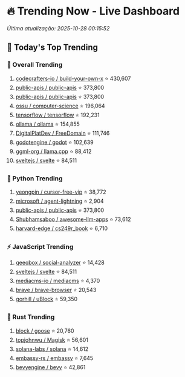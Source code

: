 # 🔥 Trending Now - Live Dashboard

*Última atualização: 2025-10-28 00:15:52*

## 📅 Today's Top Trending

### 🌟 Overall Trending
1. [codecrafters-io / build-your-own-x](https://github.com/codecrafters-io/build-your-own-x) ⭐ 430,607
2. [public-apis / public-apis](https://github.com/public-apis/public-apis) ⭐ 373,800
3. [public-apis / public-apis](https://github.com/public-apis/public-apis) ⭐ 373,800
4. [ossu / computer-science](https://github.com/ossu/computer-science) ⭐ 196,064
5. [tensorflow / tensorflow](https://github.com/tensorflow/tensorflow) ⭐ 192,231
6. [ollama / ollama](https://github.com/ollama/ollama) ⭐ 154,855
7. [DigitalPlatDev / FreeDomain](https://github.com/DigitalPlatDev/FreeDomain) ⭐ 111,746
8. [godotengine / godot](https://github.com/godotengine/godot) ⭐ 102,639
9. [ggml-org / llama.cpp](https://github.com/ggml-org/llama.cpp) ⭐ 88,412
10. [sveltejs / svelte](https://github.com/sveltejs/svelte) ⭐ 84,511

### 🐍 Python Trending
1. [yeongpin / cursor-free-vip](https://github.com/yeongpin/cursor-free-vip) ⭐ 38,772
2. [microsoft / agent-lightning](https://github.com/microsoft/agent-lightning) ⭐ 2,904
3. [public-apis / public-apis](https://github.com/public-apis/public-apis) ⭐ 373,800
4. [Shubhamsaboo / awesome-llm-apps](https://github.com/Shubhamsaboo/awesome-llm-apps) ⭐ 73,612
5. [harvard-edge / cs249r_book](https://github.com/harvard-edge/cs249r_book) ⭐ 6,710

### ⚡ JavaScript Trending
1. [qeeqbox / social-analyzer](https://github.com/qeeqbox/social-analyzer) ⭐ 14,428
2. [sveltejs / svelte](https://github.com/sveltejs/svelte) ⭐ 84,511
3. [mediacms-io / mediacms](https://github.com/mediacms-io/mediacms) ⭐ 4,370
4. [brave / brave-browser](https://github.com/brave/brave-browser) ⭐ 20,543
5. [gorhill / uBlock](https://github.com/gorhill/uBlock) ⭐ 59,350

### 🦀 Rust Trending
1. [block / goose](https://github.com/block/goose) ⭐ 20,760
2. [topjohnwu / Magisk](https://github.com/topjohnwu/Magisk) ⭐ 56,601
3. [solana-labs / solana](https://github.com/solana-labs/solana) ⭐ 14,612
4. [embassy-rs / embassy](https://github.com/embassy-rs/embassy) ⭐ 7,645
5. [bevyengine / bevy](https://github.com/bevyengine/bevy) ⭐ 42,861
